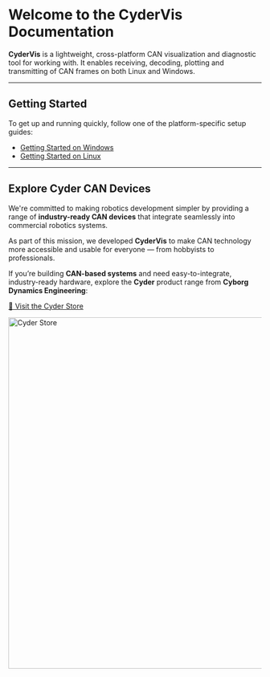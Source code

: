 # Welcome to the CyderVis Documentation

**CyderVis** is a lightweight, cross-platform CAN visualization and diagnostic tool for working with. It enables receiving, decoding, plotting and transmitting of CAN frames on both Linux and Windows.

---

## Getting Started

To get up and running quickly, follow one of the platform-specific setup guides:

- [Getting Started on Windows](getting_started_windows.md)
- [Getting Started on Linux](getting_started_linux.md)

---

## Explore Cyder CAN Devices

We're committed to making robotics development simpler by providing a range of **industry-ready CAN devices** that integrate seamlessly into commercial robotics systems.

As part of this mission, we developed **CyderVis** to make CAN technology more accessible and usable for everyone — from hobbyists to professionals.

If you’re building **CAN-based systems** and need easy-to-integrate, industry-ready hardware, explore the **Cyder** product range from **Cyborg Dynamics Engineering**:

[🔗 Visit the Cyder Store](https://www.cyborgdynamicseng.com/cyder-store)

[<img src="images/cyder_store.png" alt="Cyder Store" width="700">](https://www.cyborgdynamicseng.com/cyder-store)